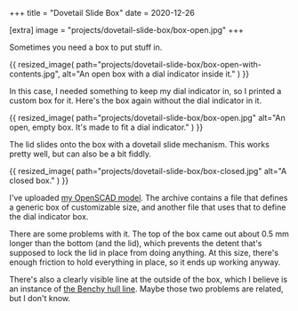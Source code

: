 +++
title = "Dovetail Slide Box"
date = 2020-12-26

[extra]
image = "projects/dovetail-slide-box/box-open.jpg"
+++

Sometimes you need a box to put stuff in.

{{
    resized_image(
        path="projects/dovetail-slide-box/box-open-with-contents.jpg",
        alt="An open box with a dial indicator inside it."
    )
}}

In this case, I needed something to keep my dial indicator in, so I printed a custom box for it. Here's the box again without the dial indicator in it.

{{
    resized_image(
        path="projects/dovetail-slide-box/box-open.jpg"
        alt="An open, empty box. It's made to fit a dial indicator."
    )
}}

The lid slides onto the box with a dovetail slide mechanism. This works pretty well, but can also be a bit fiddly.

{{
    resized_image(
        path="projects/dovetail-slide-box/box-closed.jpg"
        alt="A closed box."
    )
}}

I've uploaded [my OpenSCAD model](dovetail-slide-box.zip). The archive contains a file that defines a generic box of customizable size, and another file that uses that to define the dial indicator box.

There are some problems with it. The top of the box came out about 0.5 mm longer than the bottom (and the lid), which prevents the detent that's supposed to lock the lid in place from doing anything. At this size, there's enough friction to hold everything in place, so it ends up working anyway.

There's also a clearly visible line at the outside of the box, which I believe is an instance of [the Benchy hull line](https://www.help.prusa3d.com/cs/article/the-benchy-hull-line_124746). Maybe those two problems are related, but I don't know.
